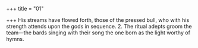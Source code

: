 +++
title = "01"

+++
His streams have flowed forth, those of the pressed bull, who with his  strength
attends upon the gods in sequence. 2. The ritual adepts groom the team—the bards singing with their song the one born as the light worthy of hymns.